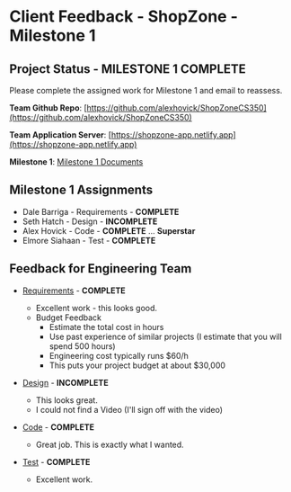 # Client Feedback - ShopZone - Milestone 1

## Project Status - <b class="green p-2">MILESTONE 1 COMPLETE</b>


Please complete the assigned work for Milestone 1 and email to reassess.

**Team Github Repo**:  [https://github.com/alexhovick/ShopZoneCS350](https://github.com/alexhovick/ShopZoneCS350)

**Team Application Server**:  [https://shopzone-app.netlify.app](https://shopzone-app.netlify.app)

**Milestone 1**: [Milestone 1 Documents](https://github.com/alexhovick/ShopZoneCS350/tree/main/Documents/Milestone-1)


## Milestone 1 Assignments

- Dale Barriga   - Requirements  - **COMPLETE**
- Seth Hatch     - Design        - **INCOMPLETE**
- Alex Hovick    - Code          - **COMPLETE** ...  <b class="green p-2">Superstar</b>
- Elmore Siahaan - Test          - **COMPLETE**


## Feedback for Engineering Team

* [Requirements](https://github.com/alexhovick/ShopZoneCS350/tree/main/Documents/Milestone-1/Requirements) - **COMPLETE**
    * Excellent work - this looks good.
    * Budget Feedback 
        * Estimate the total cost in hours 
        * Use past experience of similar projects (I estimate that you will spend 500 hours)
        * Engineering cost typically runs $60/h
        * This puts your project budget at about $30,000

* [Design](https://github.com/alexhovick/ShopZoneCS350/tree/main/Documents/Milestone-1/Design) - **INCOMPLETE**
    * This looks great.
    * I could not find a Video (I'll sign off with the video)

* [Code](https://github.com/alexhovick/ShopZoneCS350/tree/main/Documents/Milestone-1/Code) - **COMPLETE**
    * Great job.  This is exactly what I wanted.

* [Test](https://github.com/alexhovick/ShopZoneCS350/tree/main/Documents/Milestone-1/Test) - **COMPLETE**
    * Excellent work.  

